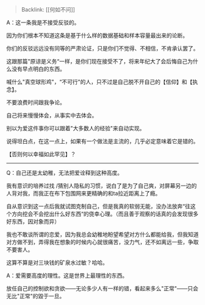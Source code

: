 > Backlink: [[何如不问]]

A：这一条我是不接受反驳的。

因为你们根本不知道这条是基于什么样的数据基础和样本容量最出来的论断。

你们的反驳远远没有同等的严肃论证，只是你们不觉得、不相信，不肯承认罢了。

这跟那篇"原谅是义务“一样，是你们现在接受不了，将来年纪大了会后悔自己为什么没有早点明白的东西。

喊什么"真空球形鸡"，“不可行"的人，只不过是自己脱不开自己的【信仰】和【执念】。

不要浪费时间跟我争论。

自己将来慢慢体会，从事实中去体会。

别以为爱这件事你可以跟着"大多数人的经验"来自动实现。

说得坦白点，在这一点上，如果有一个做法是主流的，几乎必定意味着它是错的。

【否则何以幸福如此罕见】？

---

Q：自己还是太幼稚，无法把爱诠释到这种高度。

我有意识的培养过找 /猜别人隐私的习惯，说白了是为了自己爽，对屏幕另一边的人背对我，而我正在布下包围网来更精确的和ta拉近距离上了瘾。

自从意识到这一点后我就试图克制自己，但是我真的软弱无能，没办法放奔“往这个方向挖会不会挖出什么好东西“的侥幸心理。（而且善于观察的话真的会发现很多好东西，因对象而异）

我也不敢谈所谓的恋爱，因为我总会幼稚地盼望希望对方什么都能给我，但我知道对方做不到，弄得我在想象的时候内心就很痛苦，没力气，还不如离远一些，争取不要害人。

这算不算是对三块钱的矿泉水过敏？哈哈。

A：爱需要高度的理性。这是世界上最理性的东西。

放任自己的控制欲和贪欲——无论多少人有一样的错，看起来多么"正常"——只会无比"正常"的毀于一旦。
